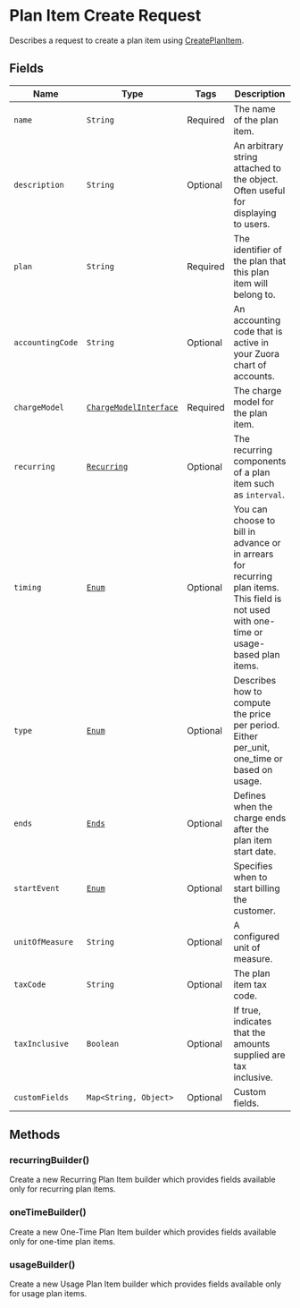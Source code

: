 
# Plan Item Create Request

Describes a request to create a plan item using [CreatePlanItem](/doc/plan-item-api.md#create-plan-item).


## Fields

| Name | Type | Tags | Description | 
|  --- | --- | --- | --- | 
| `name` | `String` | Required | The name of the plan item. | 
| `description` | `String` | Optional | An arbitrary string attached to the object. Often useful for displaying to users. | 
| `plan` | `String` | Required | The identifier of the plan that this plan item will belong to. | 
| `accountingCode` | `String` | Optional | An accounting code that is active in your Zuora chart of accounts. | 
| `chargeModel` | [`ChargeModelInterface`](/doc/models/charge-model-interface.md) | Required | The charge model for the plan item. |
| `recurring` | [`Recurring`](/doc/models/recurring.md) | Optional | The recurring components of a plan item such as `interval`. | 
| `timing` | [`Enum`](/doc/models/timing.md) | Optional | You can choose to bill in advance or in arrears for recurring plan items. This field is not used with one-time or usage-based plan items. | 
| `type` | [`Enum`](/doc/models/type.md) | Optional | Describes how to compute the price per period. Either per_unit, one_time or based on usage. | 
| `ends` | [`Ends`](/doc/models/ends.md) | Optional | Defines when the charge ends after the plan item start date. | 
| `startEvent` | [`Enum`](/doc/models/start-event.md) | Optional | Specifies when to start billing the customer. |
| `unitOfMeasure` | `String` | Optional | A configured unit of measure. | 
| `taxCode` | `String` | Optional | The plan item tax code. | 
| `taxInclusive` | `Boolean` | Optional | If true, indicates that the amounts supplied are tax inclusive. | 
| `customFields` | `Map<String, Object>` | Optional | Custom fields. |

## Methods

### recurringBuilder()

Create a new Recurring Plan Item builder which provides fields available only for recurring plan items.

### oneTimeBuilder()

Create a new One-Time Plan Item builder which provides fields available only for one-time plan items.

### usageBuilder()

Create a new Usage Plan Item builder which provides fields available only for usage plan items.



